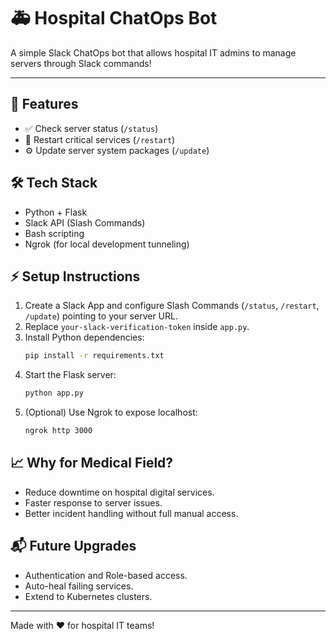# 🚑 Hospital ChatOps Bot

A simple Slack ChatOps bot that allows hospital IT admins to manage servers through Slack commands!

---

## 🎯 Features
- ✅ Check server status (`/status`)
- 🔁 Restart critical services (`/restart`)
- ⚙️ Update server system packages (`/update`)

## 🛠️ Tech Stack
- Python + Flask
- Slack API (Slash Commands)
- Bash scripting
- Ngrok (for local development tunneling)

## ⚡ Setup Instructions
1. Create a Slack App and configure Slash Commands (`/status`, `/restart`, `/update`) pointing to your server URL.
2. Replace `your-slack-verification-token` inside `app.py`.
3. Install Python dependencies:
    ```bash
    pip install -r requirements.txt
    ```
4. Start the Flask server:
    ```bash
    python app.py
    ```
5. (Optional) Use Ngrok to expose localhost:
    ```bash
    ngrok http 3000
    ```

## 📈 Why for Medical Field?
- Reduce downtime on hospital digital services.
- Faster response to server issues.
- Better incident handling without full manual access.

## 📬 Future Upgrades
- Authentication and Role-based access.
- Auto-heal failing services.
- Extend to Kubernetes clusters.

---

Made with ❤️ for hospital IT teams!